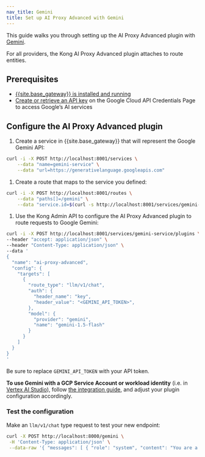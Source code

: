 ```yaml
---
nav_title: Gemini
title: Set up AI Proxy Advanced with Gemini
---
```


This guide walks you through setting up the AI Proxy Advanced plugin with [Gemini](https://gemini.google.com/).

For all providers, the Kong AI Proxy Advanced plugin attaches to route entities.

## Prerequisites
* [{{site.base_gateway}} is installed and running](/gateway/latest/get-started/)
* [Create or retrieve an API key](https://ai.google.dev/gemini-api/docs/api-key) on the Google Cloud API Credentials Page to access Google’s AI services

## Configure the AI Proxy Advanced plugin

1. Create a service in {{site.base_gateway}} that will represent the Google Gemini API:
```sh
curl -i -X POST http://localhost:8001/services \
    --data "name=gemini-service" \
    --data "url=https://generativelanguage.googleapis.com"
```
1. Create a route that maps to the service you defined:
```sh
curl -i -X POST http://localhost:8001/routes \
    --data "paths[]=/gemini" \
    --data "service.id=$(curl -s http://localhost:8001/services/gemini-service | jq -r '.id')"
```
1. Use the Kong Admin API to configure the AI Proxy Advanced plugin to route requests to Google Gemini:
```sh
curl -i -X POST http://localhost:8001/services/gemini-service/plugins \
--header "accept: application/json" \
--header "Content-Type: application/json" \
--data '
{
  "name": "ai-proxy-advanced",
  "config": {
    "targets": [
      {
        "route_type": "llm/v1/chat",
        "auth": {
          "header_name": "key",
          "header_value": "<GEMINI_API_TOKEN>",
        },
        "model": {
          "provider": "gemini",
          "name": "gemini-1.5-flash"
        }
      }
    ]
  }
}
'
```

Be sure to replace `GEMINI_API_TOKEN` with your API token.

**To use Gemini with a GCP Service Account or workload identity** (i.e. in [Vertex AI Studio](https://cloud.google.com/vertex-ai?hl=en)), follow [the integration guide](/hub/kong-inc/ai-proxy/how-to/cloud-provider-authentication), and adjust your plugin configuration accordingly.

### Test the configuration

Make an `llm/v1/chat` type request to test your new endpoint:

```sh
curl -X POST http://localhost:8000/gemini \
 -H 'Content-Type: application/json' \
 --data-raw '{ "messages": [ { "role": "system", "content": "You are a mathematician" }, { "role": "user", "content": "What is 1+1?"} ] }'
```